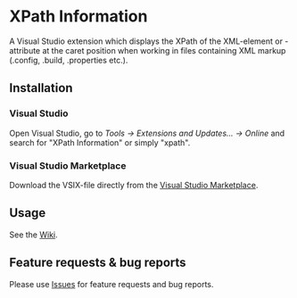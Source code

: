 # XPath Information
A Visual Studio extension which displays the XPath of the XML-element or -attribute at the caret position when working in files containing XML markup (.config, .build, .properties etc.).  

## Installation
### Visual Studio
Open Visual Studio, go to _Tools &rarr; Extensions and Updates... &rarr; Online_ and search for "XPath Information" or simply "xpath".

### Visual Studio Marketplace
Download the VSIX-file directly from the [Visual Studio Marketplace](https://marketplace.visualstudio.com/items?itemName=UliWeltersbach.XPathInformation).

## Usage
See the [Wiki](https://github.com/uli-weltersbach/XPathInformation/wiki).

## Feature requests & bug reports
Please use [Issues](https://github.com/uli-weltersbach/XPathInformation/issues) for feature requests and bug reports.
